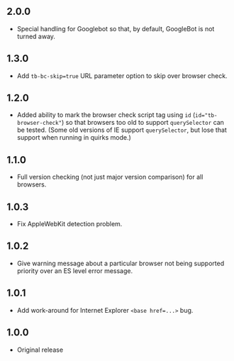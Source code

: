## 2.0.0

* Special handling for Googlebot so that, by default, GoogleBot is not turned away.

## 1.3.0

* Add `tb-bc-skip=true` URL parameter option to skip over browser check.

## 1.2.0

* Added ability to mark the browser check script tag using `id` (`id="tb-browser-check"`) so that browsers too old to support `querySelector` can be tested. (Some old versions of IE support `querySelector`, but lose that support when running in quirks mode.) 

## 1.1.0

* Full version checking (not just major version comparison) for all browsers.

## 1.0.3

* Fix AppleWebKit detection problem.

## 1.0.2

* Give warning message about a particular browser not being supported priority over an ES level error message.

## 1.0.1

* Add work-around for Internet Explorer `<base href=...>` bug.

## 1.0.0

* Original release
